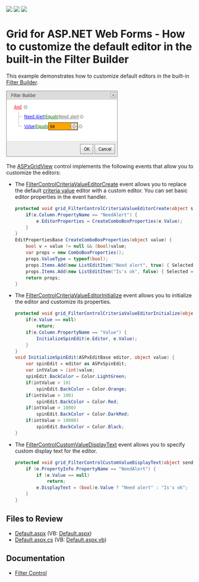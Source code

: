 <!-- default badges list -->
![](https://img.shields.io/endpoint?url=https://codecentral.devexpress.com/api/v1/VersionRange/128533794/15.2.4%2B)
[![](https://img.shields.io/badge/Open_in_DevExpress_Support_Center-FF7200?style=flat-square&logo=DevExpress&logoColor=white)](https://supportcenter.devexpress.com/ticket/details/T300124)
[![](https://img.shields.io/badge/📖_How_to_use_DevExpress_Examples-e9f6fc?style=flat-square)](https://docs.devexpress.com/GeneralInformation/403183)
<!-- default badges end -->

# Grid for ASP.NET Web Forms - How to customize the default editor in the built-in the Filter Builder

This example demonstrates how to customize default editors in the built-in [Filter Builder](https://docs.devexpress.com/AspNet/5138/components/grid-view/concepts/filter-data/filter-control).

![Filter builder with custom editors](custom-editors.png)

The [ASPxGridView](https://docs.devexpress.com/AspNet/DevExpress.Web.ASPxGridView) control implements the following events that allow you to customize the editors:

* The [FilterControlCriteriaValueEditorCreate](https://docs.devexpress.com/AspNet/DevExpress.Web.ASPxGridBase.FilterControlCriteriaValueEditorCreate) event allows you to replace the default [criteria value](https://docs.devexpress.com/AspNet/11155/components/data-editors/aspxfiltercontrol/visual-elements#criteria-value) editor with a custom editor. You can set basic editor properties in the event handler.
  ```cs
  protected void grid_FilterControlCriteriaValueEditorCreate(object sender, FilterControlCriteriaValueEditorCreateEventArgs e) {
      if(e.Column.PropertyName == "NeedAlert") {
          e.EditorProperties = CreateComboBoxProperties(e.Value);
      }
  }
  EditPropertiesBase CreateComboBoxProperties(object value) {
      bool v = value != null && (bool)value;
      var props = new ComboBoxProperties();
      props.ValueType = typeof(bool);
      props.Items.Add(new ListEditItem("Need alert", true) { Selected = v });
      props.Items.Add(new ListEditItem("Is's ok", false) { Selected = !v });
      return props;
  }
  ```
* The [FilterControlCriteriaValueEditorInitialize](https://docs.devexpress.com/AspNet/DevExpress.Web.ASPxGridBase.FilterControlCriteriaValueEditorInitialize) event allows you to initialize the editor and customize its properties.
  ```cs
  protected void grid_FilterControlCriteriaValueEditorInitialize(object sender, FilterControlCriteriaValueEditorInitializeEventArgs e) {
      if(e.Value == null)
          return;
      if(e.Column.PropertyName == "Value") {
          InitializeSpinEdit(e.Editor, e.Value);
      }
  }
  void InitializeSpinEdit(ASPxEditBase editor, object value) {
      var spinEdit = editor as ASPxSpinEdit;
      var intValue = (int)value;
      spinEdit.BackColor = Color.LightGreen;
      if(intValue > 10)
          spinEdit.BackColor = Color.Orange;
      if(intValue > 100)
          spinEdit.BackColor = Color.Red;
      if(intValue > 1000)
          spinEdit.BackColor = Color.DarkRed;
      if(intValue > 10000)
          spinEdit.BackColor = Color.Black;
  }
  ```
* The [FilterControlCustomValueDisplayText](https://docs.devexpress.com/AspNet/DevExpress.Web.ASPxGridBase.FilterControlCustomValueDisplayText) event allows you to specify custom display text for the editor.
  ```cs
  protected void grid_FilterControlCustomValueDisplayText(object sender, FilterControlCustomValueDisplayTextEventArgs e) {
      if (e.PropertyInfo.PropertyName == "NeedAlert") {
          if (e.Value == null)
              return;
          e.DisplayText = (bool)e.Value ? "Need alert" : "Is's ok";
      }
  }
  ```



## Files to Review

* [Default.aspx](./CS/Default.aspx) (VB: [Default.aspx](./VB/Default.aspx))
* [Default.aspx.cs](./CS/Default.aspx.cs) (VB: [Default.aspx.vb](./VB/Default.aspx.vb))

## Documentation

* [Filter Control](https://docs.devexpress.com/AspNet/5138/components/grid-view/concepts/filter-data/filter-control)
